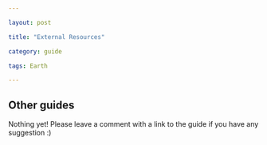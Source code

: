 ```yaml
---

layout: post

title: "External Resources"

category: guide

tags: Earth

---
```


## Other guides

Nothing yet! Please leave a comment with a link to the guide if you have any suggestion :)
